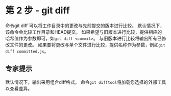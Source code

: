 # 第 2 步 - git diff
命令git diff 可以将工作目录中的更改与先前提交的版本进行比较。 默认情况下，该命令会比较工作目录和HEAD提交。
如果希望与旧版本进行比较，提供相应的哈希值作为参数即可，如`git diff <commit>`。 与旧版本进行比较将输出所有已修改文件的更改。 
如果要将更改与单个文件进行比较，提供名称作为参数，例如`git diff committed.js`。

## 专家提示
默认情况下，输出采用组合diff格式。 命令`git difftool`将加载您选择的外部工具以查看差异。
